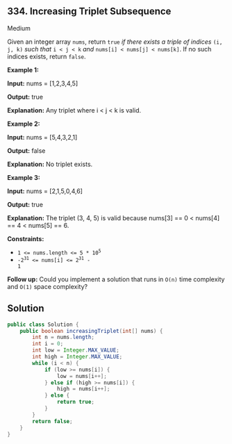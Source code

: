 ## 334\. Increasing Triplet Subsequence

Medium

Given an integer array `nums`, return `true` _if there exists a triple of indices_ `(i, j, k)` _such that_ `i < j < k` _and_ `nums[i] < nums[j] < nums[k]`. If no such indices exists, return `false`.

**Example 1:**

**Input:** nums = [1,2,3,4,5]

**Output:** true

**Explanation:** Any triplet where i < j < k is valid. 

**Example 2:**

**Input:** nums = [5,4,3,2,1]

**Output:** false

**Explanation:** No triplet exists. 

**Example 3:**

**Input:** nums = [2,1,5,0,4,6]

**Output:** true

**Explanation:** The triplet (3, 4, 5) is valid because nums[3] == 0 < nums[4] == 4 < nums[5] == 6. 

**Constraints:**

*   <code>1 <= nums.length <= 5 * 10<sup>5</sup></code>
*   <code>-2<sup>31</sup> <= nums[i] <= 2<sup>31</sup> - 1</code>

**Follow up:** Could you implement a solution that runs in `O(n)` time complexity and `O(1)` space complexity?

## Solution

```java
public class Solution {
    public boolean increasingTriplet(int[] nums) {
        int n = nums.length;
        int i = 0;
        int low = Integer.MAX_VALUE;
        int high = Integer.MAX_VALUE;
        while (i < n) {
            if (low >= nums[i]) {
                low = nums[i++];
            } else if (high >= nums[i]) {
                high = nums[i++];
            } else {
                return true;
            }
        }
        return false;
    }
}
```